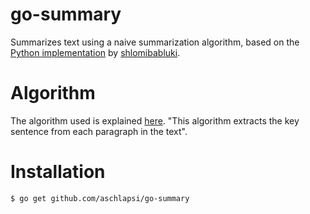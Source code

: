 # go-summary

Summarizes text using a naive summarization algorithm, based on the
[Python implementation][python-impl] by [shlomibabluki][shlomibabluki].

# Algorithm
The algorithm used is explained [here][algorithm]. "This algorithm extracts
the key sentence from each paragraph in the text".

# Installation

    $ go get github.com/aschlapsi/go-summary


[python-impl]: https://gist.github.com/shlomibabluki/5473521
[shlomibabluki]: https://gist.github.com/shlomibabluki
[algorithm]: http://thetokenizer.com/2013/04/28/build-your-own-summary-tool/
